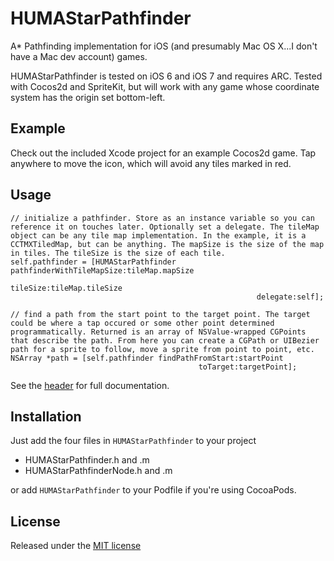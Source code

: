 # HUMAStarPathfinder

A* Pathfinding implementation for iOS (and presumably Mac OS X...I don't have a Mac dev account) games.

HUMAStarPathfinder is tested on iOS 6 and iOS 7 and requires ARC. Tested with Cocos2d and SpriteKit, but will work with any game whose coordinate system has the origin set bottom-left.

## Example
Check out the included Xcode project for an example Cocos2d game. Tap anywhere to move the icon, which will avoid any tiles marked in red.

## Usage
```objc
// initialize a pathfinder. Store as an instance variable so you can reference it on touches later. Optionally set a delegate. The tileMap object can be any tile map implementation. In the example, it is a CCTMXTiledMap, but can be anything. The mapSize is the size of the map in tiles. The tileSize is the size of each tile.
self.pathfinder = [HUMAStarPathfinder pathfinderWithTileMapSize:tileMap.mapSize
													   tileSize:tileMap.tileSize
													   delegate:self];

// find a path from the start point to the target point. The target could be where a tap occured or some other point determined programmatically. Returned is an array of NSValue-wrapped CGPoints that describe the path. From here you can create a CGPath or UIBezier path for a sprite to follow, move a sprite from point to point, etc.
NSArray *path = [self.pathfinder findPathFromStart:startPoint
										  toTarget:targetPoint];
```

See the [header](HUMAStarPathfinder/HUMAStarPathfinder.h) for full documentation.

## Installation
Just add the four files in `HUMAStarPathfinder` to your project

- HUMAStarPathfinder.h and .m
- HUMAStarPathfinderNode.h and .m

or add `HUMAStarPathfinder` to your Podfile if you're using CocoaPods.

## License
Released under the [MIT license](LICENSE)
